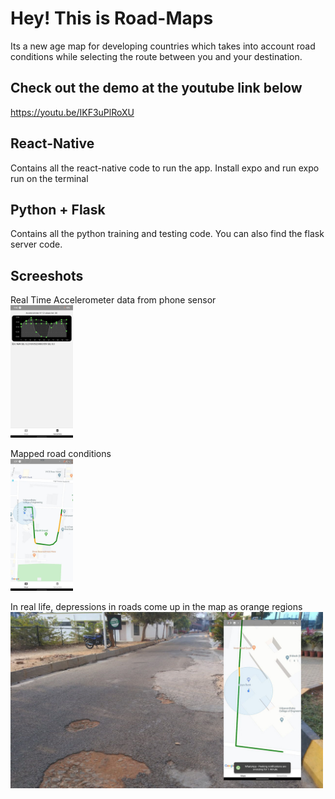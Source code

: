 # Hey! This is Road-Maps
Its a new age map for developing countries which takes into account road conditions while selecting the route between you and your destination.

## Check out the demo at the youtube link below
https://youtu.be/IKF3uPlRoXU

## React-Native
Contains all the react-native code to run the app.
Install expo and run expo run on the terminal

## Python + Flask
Contains all the python training and testing code.
You can also find the flask server code.

## Screeshots
Real Time Accelerometer data from phone sensor
</br>
<img src="sensor.jpeg" width="100">

Mapped road conditions
</br>
<img src="map.jpeg" width="100">

In real life, depressions in roads come up in the map as orange regions
</br>
<img src="demo.jpeg" width="500">
